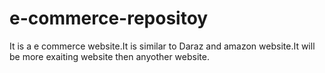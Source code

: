 # e-commerce-repositoy
It is a e commerce website.It is similar to Daraz and amazon website.It will be more exaiting website then anyother website.
